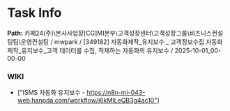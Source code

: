 # Task Info

**Path:** 카페24(주)\본사사업장\[CG]MI본부\고객성장센터\고객성장그룹\비즈니스컨설팅팀\운영컨설팅 / mwpark / [349182] 자동화제작_유지보수 _ 고객정보수집 자동화 제작_유지보수_고객 데이터를 수집, 적재하는 자동화의 유지보수 / 2025-10-01_00-00-00

### WIKI
- ["ISMS 자동화 유지보수 - https://n8n-mi-043-web.hanpda.com/workflow/j6kMILeQB3g4ac10"]

